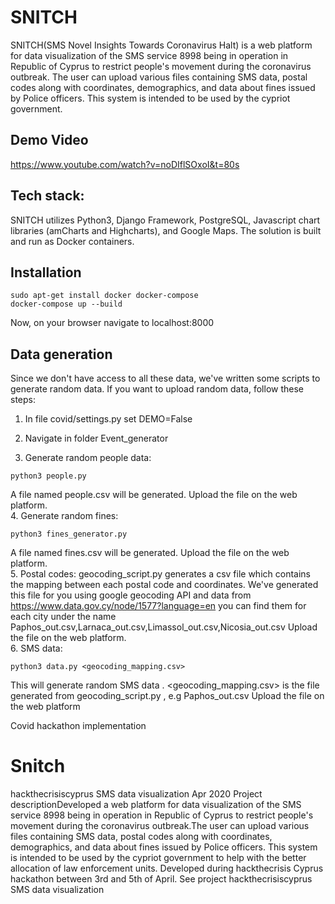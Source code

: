 # SNITCH
SNITCH(SMS Novel Insights Towards Coronavirus Halt) is a web platform for data visualization of the SMS service 8998 being in operation in Republic of Cyprus to restrict people's movement during the coronavirus outbreak.
The user can upload various files containing SMS data, postal codes along with coordinates, demographics, and data about fines issued by Police officers. 
This system is intended to be used by the cypriot government.

## Demo Video
https://www.youtube.com/watch?v=noDIflSOxoI&t=80s

## Tech stack:
SNITCH utilizes Python3, Django Framework, PostgreSQL, Javascript chart libraries (amCharts and Highcharts), and Google Maps. The solution is built and run as Docker containers.

## Installation
```
sudo apt-get install docker docker-compose  
docker-compose up --build
```
Now, on your browser navigate to localhost:8000

## Data generation
Since we don't have access to all these data, we've written some scripts to generate random data.
If you want to upload random data, follow these steps:
1. In file covid/settings.py set DEMO=False


2. Navigate in folder Event_generator
3. Generate random people data:
```
python3 people.py
```
A file named people.csv will be generated.
Upload the file on the web platform.  
4. Generate random fines:
```
python3 fines_generator.py
```
A file named fines.csv will be generated.
Upload the file on the web platform.  
5. Postal codes:
geocoding_script.py generates a csv file which contains the mapping between each postal code and coordinates.
We've generated this file for you using google geocoding API and data from https://www.data.gov.cy/node/1577?language=en 
you can find them for each city under the name Paphos_out.csv,Larnaca_out.csv,Limassol_out.csv,Nicosia_out.csv
Upload the file on the web platform.  
6. SMS data:
```
python3 data.py <geocoding_mapping.csv>
```
This will generate random SMS data . <geocoding_mapping.csv> is the file generated from geocoding_script.py , e.g Paphos_out.csv
Upload the file on the web platform

Covid hackathon implementation

# Snitch
hackthecrisiscyprus SMS data visualization Apr 2020  Project descriptionDeveloped a web platform for data visualization of the SMS service 8998 being in operation in Republic of Cyprus to restrict people's movement during the coronavirus outbreak.The user can upload various files containing SMS data, postal codes along with coordinates, demographics, and data about fines issued by Police officers. This system is intended to be used by the cypriot government to help with the better allocation of law enforcement units. Developed during hackthecrisis Cyprus hackathon between 3rd and 5th of April.  See project hackthecrisiscyprus SMS data visualization
